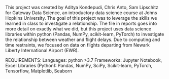 This project was created by Aditya Kondepudi, Chris Anto, Sam Lipschitz for Gateway Data Science, an introductory data science course at Johns Hopkins University.
The goal of this project was to leverage the skills we learned in class to investigate a relationship. The file in reports goes into more detail on exactly what we did, but this project uses data science libraries within python (Pandas, NumPy, scikit-learn, PyTorch) to investigate the relationship between weather and flight delays.
Due to computing and time restraints, we focused on data on flights departing from Newark Liberty International Airport (EWR).


REQUIREMENTS:
Languages: python >3.7
Frameworks: Jupyter Notebook, Excel
Libraries (Python): Pandas, NumPy, SciPy, Scikit-learn, PyTorch, Tensorflow, Matplotlib, Seaborn
